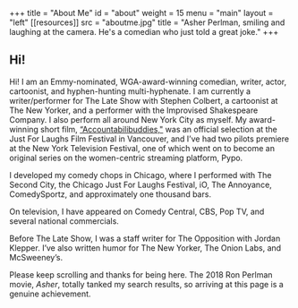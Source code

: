 +++
title = "About Me"
id = "about"
weight = 15
menu = "main"
layout = "left"
[[resources]]
  src = "aboutme.jpg"
  title = "Asher Perlman, smiling and laughing at the camera. He's a comedian who just told a great joke."
+++

## Hi!

Hi! I am an Emmy-nominated, WGA-award-winning comedian, writer, actor, cartoonist, and hyphen-hunting multi-hyphenate. I am currently a writer/performer for The Late Show with Stephen Colbert, a cartoonist at The New Yorker, and a performer with the Improvised Shakespeare Company. I also perform all around New York City as myself. My award-winning short film, [“Accountabilibuddies,"](https://vimeo.com/334507378) was an official selection at the Just For Laughs Film Festival in Vancouver, and I’ve had two pilots premiere at the New York Television Festival, one of which went on to become an original series on the women-centric streaming platform, Pypo.

I developed my comedy chops in Chicago, where I performed with The Second City, the Chicago Just For Laughs Festival, iO, The Annoyance, ComedySportz, and approximately one thousand bars.

On television, I have appeared on Comedy Central, CBS, Pop TV, and several national commercials.

Before The Late Show, I was a staff writer for The Opposition with Jordan Klepper. I’ve also written humor for The New Yorker, The Onion Labs, and McSweeney’s.

Please keep scrolling and thanks for being here. The 2018 Ron Perlman movie, *Asher*, totally tanked my search results, so arriving at this page is a genuine achievement.